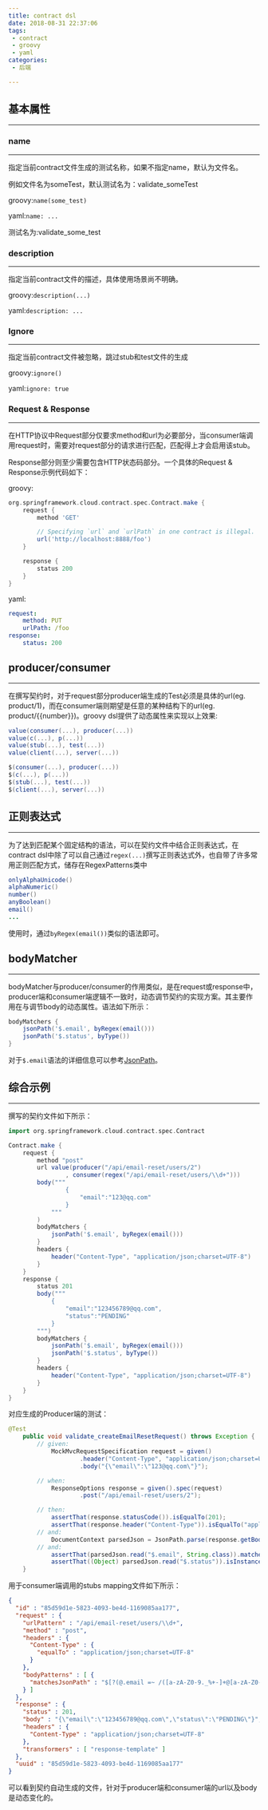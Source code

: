 ```yaml
---
title: contract dsl
date: 2018-08-31 22:37:06
tags:
 - contract
 - groovy
 - yaml
categories:
 - 后端

---
```


## 基本属性

---

### name

---

指定当前contract文件生成的测试名称，如果不指定name，默认为文件名。

例如文件名为someTest，默认测试名为：validate_someTest

<!--more-->

groovy:`name(some_test)` 

yaml:`name: ...`

测试名为:validate_some_test

### description

---

指定当前contract文件的描述，具体使用场景尚不明确。

groovy:`description(...)`

yaml:`description: ...`

### Ignore

---

指定当前contract文件被忽略，跳过stub和test文件的生成

groovy:`ignore()`

yaml:`ignore: true`

### Request & Response

---

在HTTP协议中Request部分仅要求method和url为必要部分，当consumer端调用request时，需要对request部分的请求进行匹配，匹配得上才会启用该stub。

Response部分则至少需要包含HTTP状态码部分。一个具体的Request & Response示例代码如下：

groovy:

```groovy
org.springframework.cloud.contract.spec.Contract.make {
    request {
        method 'GET'

        // Specifying `url` and `urlPath` in one contract is illegal.
        url('http://localhost:8888/foo')
    }

    response {
        status 200
    }
}
```

yaml:

```yaml
request:
	method: PUT
	urlPath: /foo
response:
	status: 200
```

## producer/consumer

---

在撰写契约时，对于request部分producer端生成的Test必须是具体的url(eg. product/1)，而在consumer端则期望是任意的某种结构下的url(eg. product/{{number}})。groovy dsl提供了动态属性来实现以上效果:

```groovy
value(consumer(...), producer(...))
value(c(...), p(...))
value(stub(...), test(...))
value(client(...), server(...))

$(consumer(...), producer(...))
$(c(...), p(...))
$(stub(...), test(...))
$(client(...), server(...))
```

## 正则表达式

---

为了达到匹配某个固定结构的语法，可以在契约文件中结合正则表达式，在contract dsl中除了可以自己通过`regex(...)`撰写正则表达式外，也自带了许多常用正则匹配方式，储存在RegexPatterns类中

```java
onlyAlphaUnicode()
alphaNumeric()
number()
anyBoolean()
email()
...
```

使用时，通过`byRegex(email())`类似的语法即可。

## bodyMatcher

---

bodyMatcher与producer/consumer的作用类似，是在request或response中，producer端和consumer端逻辑不一致时，动态调节契约的实现方案。其主要作用在与调节body的动态属性。语法如下所示：

```groovy
bodyMatchers {
    jsonPath('$.email', byRegex(email()))
    jsonPath('$.status', byType())
}
```

对于`$.email`语法的详细信息可以参考[JsonPath](https://feixie-liam.github.io/2018/08/29/JsonPath/)。

## 综合示例

---

撰写的契约文件如下所示：

```groovy
import org.springframework.cloud.contract.spec.Contract

Contract.make {
    request {
        method "post"
        url value(producer("/api/email-reset/users/2")
                , consumer(regex("/api/email-reset/users/\\d+")))
        body("""
                {
                    "email":"123@qq.com"
                }
            """
        )
        bodyMatchers {
            jsonPath('$.email', byRegex(email()))
        }
        headers {
            header("Content-Type", "application/json;charset=UTF-8")
        }
    }
    response {
        status 201
        body("""
            {
                "email":"123456789@qq.com",
                "status":"PENDING"
            }
        """)
        bodyMatchers {
            jsonPath('$.email', byRegex(email()))
            jsonPath('$.status', byType())
        }
        headers {
            header("Content-Type", "application/json;charset=UTF-8")
        }
    }
}

```

对应生成的Producer端的测试：

```java
@Test
	public void validate_createEmailResetRequest() throws Exception {
		// given:
			MockMvcRequestSpecification request = given()
					.header("Content-Type", "application/json;charset=UTF-8")
					.body("{\"email\":\"123@qq.com\"}");

		// when:
			ResponseOptions response = given().spec(request)
					.post("/api/email-reset/users/2");

		// then:
			assertThat(response.statusCode()).isEqualTo(201);
			assertThat(response.header("Content-Type")).isEqualTo("application/json;charset=UTF-8");
		// and:
			DocumentContext parsedJson = JsonPath.parse(response.getBody().asString());
		// and:
			assertThat(parsedJson.read("$.email", String.class)).matches("[a-zA-Z0-9._%+-]+@[a-zA-Z0-9.-]+\\.[a-zA-Z]{2,6}");
			assertThat((Object) parsedJson.read("$.status")).isInstanceOf(java.lang.String.class);
	}
```

用于consumer端调用的stubs mapping文件如下所示：

```json
{
  "id" : "85d59d1e-5823-4093-be4d-1169085aa177",
  "request" : {
    "urlPattern" : "/api/email-reset/users/\\d+",
    "method" : "post",
    "headers" : {
      "Content-Type" : {
        "equalTo" : "application/json;charset=UTF-8"
      }
    },
    "bodyPatterns" : [ {
      "matchesJsonPath" : "$[?(@.email =~ /([a-zA-Z0-9._%+-]+@[a-zA-Z0-9.-]+\\.[a-zA-Z]{2,6})/)]"
    } ]
  },
  "response" : {
    "status" : 201,
    "body" : "{\"email\":\"123456789@qq.com\",\"status\":\"PENDING\"}",
    "headers" : {
      "Content-Type" : "application/json;charset=UTF-8"
    },
    "transformers" : [ "response-template" ]
  },
  "uuid" : "85d59d1e-5823-4093-be4d-1169085aa177"
}
```

可以看到契约自动生成的文件，针对于producer端和consumer端的url以及body是动态变化的。